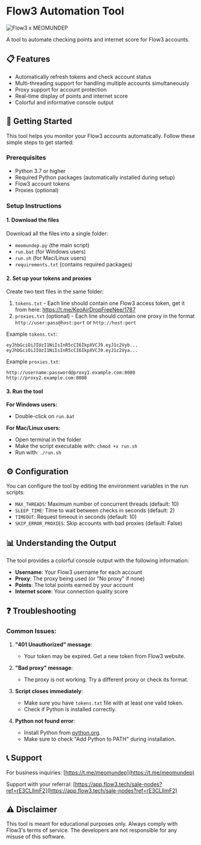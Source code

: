 # Flow3 Automation Tool

![Flow3 x MEOMUNDEP](https://img.shields.io/badge/Flow3-Automation-blue)

A tool to automate checking points and internet score for Flow3 accounts.

## 📋 Features

- Automatically refresh tokens and check account status
- Multi-threading support for handling multiple accounts simultaneously
- Proxy support for account protection
- Real-time display of points and internet score
- Colorful and informative console output

## 🚀 Getting Started

This tool helps you monitor your Flow3 accounts automatically. Follow these simple steps to get started:

### Prerequisites

- Python 3.7 or higher
- Required Python packages (automatically installed during setup)
- Flow3 account tokens
- Proxies (optional)

### Setup Instructions

#### 1. Download the files

Download all the files into a single folder:
- `meomundep.py` (the main script)
- `run.bat` (for Windows users)
- `run.sh` (for Mac/Linux users)
- `requirements.txt` (contains required packages)

#### 2. Set up your tokens and proxies

Create two text files in the same folder:

1. `tokens.txt` - Each line should contain one Flow3 access token, get it from here: https://t.me/KeoAirDropFreeNee/1787
2. `proxies.txt` (optional) - Each line should contain one proxy in the format `http://user:pass@host:port` or `http://host:port`

Example `tokens.txt`:
```
eyJhbGciOiJIUzI1NiIsInR5cCI6IkpXVCJ9.eyJ1c2Vyb...
eyJhbGciOiJIUzI1NiIsInR5cCI6IkpXVCJ9.eyJ1c2Vya...
```

Example `proxies.txt`:
```
http://username:password@proxy1.example.com:8080
http://proxy2.example.com:8080
```

#### 3. Run the tool

**For Windows users:**
- Double-click on `run.bat`

**For Mac/Linux users:**
- Open terminal in the folder
- Make the script executable with: `chmod +x run.sh`
- Run with: `./run.sh`

## ⚙️ Configuration

You can configure the tool by editing the environment variables in the run scripts:

- `MAX_THREADS`: Maximum number of concurrent threads (default: 10)
- `SLEEP_TIME`: Time to wait between checks in seconds (default: 2)
- `TIMEOUT`: Request timeout in seconds (default: 10)
- `SKIP_ERROR_PROXIES`: Skip accounts with bad proxies (default: False)

## 📊 Understanding the Output

The tool provides a colorful console output with the following information:

- **Username**: Your Flow3 username for each account
- **Proxy**: The proxy being used (or "No proxy" if none)
- **Points**: The total points earned by your account
- **Internet score**: Your connection quality score 

## ❓ Troubleshooting

### Common Issues:

1. **"401 Unauthorized" message**:
   - Your token may be expired. Get a new token from Flow3 website.

2. **"Bad proxy" message**:
   - The proxy is not working. Try a different proxy or check its format.

3. **Script closes immediately**:
   - Make sure you have `tokens.txt` file with at least one valid token.
   - Check if Python is installed correctly.

4. **Python not found error**:
   - Install Python from [python.org](https://www.python.org/downloads/).
   - Make sure to check "Add Python to PATH" during installation.

## 📞 Support

For business inquiries: [https://t.me/meomundep](https://t.me/meomundep)

Support with your referral: [https://app.flow3.tech/sale-nodes?ref=rE3CLllmF2](https://app.flow3.tech/sale-nodes?ref=rE3CLllmF2)

## ⚠️ Disclaimer

This tool is meant for educational purposes only. Always comply with Flow3's terms of service. The developers are not responsible for any misuse of this software.
